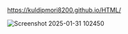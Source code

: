 https://kuldipmori8200.github.io/HTML/

![Screenshot 2025-01-31 102450](https://github.com/user-attachments/assets/2d3cde8f-1ddb-48c4-b7c6-7d76c1055435)
